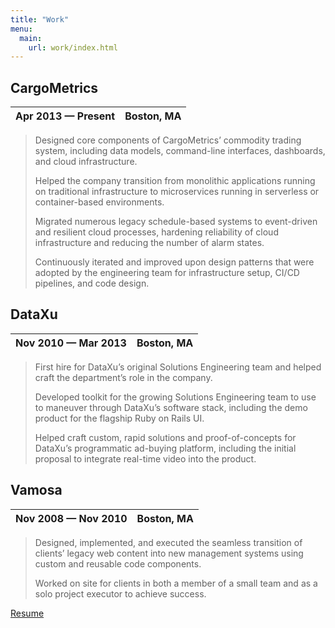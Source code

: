 ```yaml
---
title: "Work"
menu:
  main:
    url: work/index.html
---
```

## CargoMetrics

| Apr 2013 — Present | Boston, MA
|:-|-:

> Designed core components of CargoMetrics’ commodity trading system, including
> data models, command-line interfaces, dashboards, and cloud infrastructure.
>
> Helped the company transition from monolithic applications running on
> traditional infrastructure to microservices running in serverless or
> container-based environments.
>
> Migrated numerous legacy schedule-based systems to event-driven and resilient
> cloud processes, hardening reliability of cloud infrastructure and reducing
> the number of alarm states.
>
> Continuously iterated and improved upon design patterns that were adopted by
> the engineering team for infrastructure setup, CI/CD pipelines, and code
> design.

## DataXu

| Nov 2010 — Mar 2013 | Boston, MA
|:-|-:

> First hire for DataXu’s original Solutions Engineering team and helped craft
> the department’s role in the company.
>
> Developed toolkit for the growing Solutions Engineering team to use to
> maneuver through DataXu’s software stack, including the demo product for the
> flagship Ruby on Rails UI.
>
> Helped craft custom, rapid solutions and proof-of-concepts for DataXu’s
> programmatic ad-buying platform, including the initial proposal to integrate
> real-time video into the product.

## Vamosa

| Nov 2008 — Nov 2010 | Boston, MA
|:-|-:

> Designed, implemented, and executed the seamless transition of clients’
> legacy web content into new management systems using custom and reusable code
> components.
>
> Worked on site for clients in both a member of a small team and as a solo
> project executor to achieve success.

[Resume](./resume.html)
